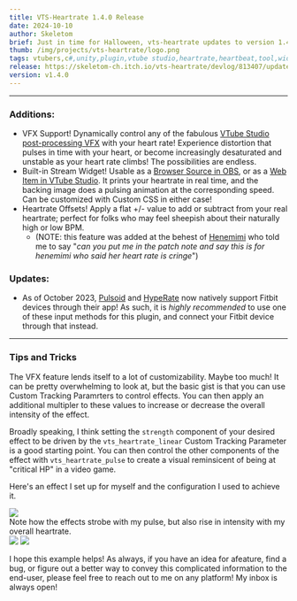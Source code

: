 ```yaml
---
title: VTS-Heartrate 1.4.0 Release
date: 2024-10-10
author: Skeletom
brief: Just in time for Halloween, vts-heartrate updates to version 1.4.0 with some delightful new features, well-suited for scary games.
thumb: /img/projects/vts-heartrate/logo.png
tags: vtubers,c#,unity,plugin,vtube studio,heartrate,heartbeat,tool,widget,vts-heartrate
release: https://skeletom-ch.itch.io/vts-heartrate/devlog/813407/update-v140
version: v1.4.0
---
```


---

### Additions:

- <span class='highlight'>VFX Support!</span> Dynamically control any of the fabulous [VTube Studio post-processing VFX](https://github.com/DenchiSoft/VTubeStudio/wiki/Visual-Effects) with your heart rate! Experience distortion that pulses in time with your heart, or become increasingly desaturated and unstable as your heart rate climbs! The possibilities are endless.
- <span class='highlight'>Built-in Stream Widget!</span> Usable as a [Browser Source in OBS](https://obsproject.com/kb/browser-source), or as a [Web Item in VTube Studio](https://github.com/DenchiSoft/VTubeStudio/wiki/Web-Items). It prints your heartrate in real time, and the backing image does a pulsing animation at the corresponding speed. Can be customized with Custom CSS in either case!
- <span class='highlight'>Heartrate Offsets!</span> Apply a flat +/- value to add or subtract from your real heartrate; perfect for folks who may feel sheepish about their naturally high or low BPM. 
    - <span class="translucent italic font-tiny">(NOTE: this feature was added at the behest of [Henemimi](https://www.henemimi.tv) who told me to say "*can you put me in the patch note and say this is for henemimi who said her heart rate is cringe*")</span>

### Updates:

- As of October 2023, [Pulsoid](https://blog.pulsoid.net/post/pulsoid-x-fitbit) and [HypeRate](https://www.hyperate.io/stories/how-to-stream-your-heart-rate-from-fitbit-to-twitch) now natively support Fitbit devices through their app! As such, it is *highly recommended* to use one of these input methods for this plugin, and connect your Fitbit device through that instead.

---

### Tips and Tricks

The <span class="highlight">VFX</span> feature lends itself to a lot of customizability. Maybe too much! It can be pretty overwhelming to look at, but the basic gist is that you can use Custom Tracking Paramrters to control effects. You can  then apply an additional multipler to these values to increase or decrease the overall intensity of the effect.

Broadly speaking, I think setting the `strength` component of your desired effect to be driven by the `vts_heartrate_linear` Custom Tracking Parameter is a good starting point. You can then control the other components of the effect with `vts_heartrate_pulse` to create a visual reminsicent of being at "critical HP" in a video game.

Here's an effect I set up for myself and the configuration I used to achieve it.

<img src=/img/projects/vts-heartrate/vfx.gif>
<br>
<span class="font-tiny translucent italic caption">Note how the effects strobe with my pulse, but also rise in intensity with my overall heartrate.</span>

<div class="row" style="flex-wrap: wrap; column-gap: 0.5em; row-gap: 1em">
<img src=/img/projects/vts-heartrate/vfx_config_1.png>
<img src=/img/projects/vts-heartrate/vfx_config_2.png>
</div>

I hope this example helps! As always, if you have an idea for afeature, find a bug, or figure out a better way to convey this complicated information to the end-user, please feel free to reach out to me on any platform! My inbox is always open!
